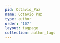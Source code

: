 ```yaml
---
pid: Octavio_Paz
name: Octavio Paz
type: author
order: '107'
layout: tagpage
collection: author_tags
---
```

